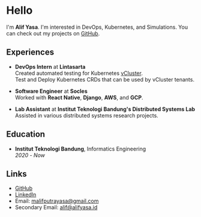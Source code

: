 # Hello

I'm **Alif Yasa**. I'm interested in DevOps, Kubernetes, and Simulations. You can check out my projects on [GitHub](https://github.com/alifyasa?tab=repositories).

## Experiences

- **DevOps Intern** at **Lintasarta**  
   Created automated testing for Kubernetes [vCluster](https://github.com/loft-sh/vcluster).<br>
   Test and Deploy Kubernetes CRDs that can be used by vCluster tenants.

- **Software Engineer** at **Socles**  
  Worked with **React Native**, **Django**, **AWS**, and **GCP**.

- **Lab Assistant** at **Institut Teknologi Bandung's Distributed Systems Lab**  
  Assisted in various distributed systems research projects.

## Education

- **Institut Teknologi Bandung**, Informatics Engineering  
  *2020* - *Now*

## Links

- [GitHub](https://github.com/alifyasa)
- [LinkedIn](https://www.linkedin.com/in/alifyasa)
- Email: [malifputrayasa@gmail.com](mailto:malifputrayasa@gmail.com)
- Secondary Email: [alif@alifyasa.id](mailto:alif@alifyasa.id)

